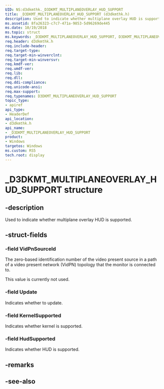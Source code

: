 ```yaml
---
UID: NS:d3dkmthk._D3DKMT_MULTIPLANEOVERLAY_HUD_SUPPORT
title: _D3DKMT_MULTIPLANEOVERLAY_HUD_SUPPORT (d3dkmthk.h)
description: Used to indicate whether multiplane overlay HUD is supported.
ms.assetid: 8fa26323-c7c7-471a-9853-5d96269de445
ms.date: 10/19/2018
ms.topic: struct
ms.keywords: _D3DKMT_MULTIPLANEOVERLAY_HUD_SUPPORT, D3DKMT_MULTIPLANEOVERLAY_HUD_SUPPORT, 
req.header: d3dkmthk.h
req.include-header:
req.target-type:
req.target-min-winverclnt:
req.target-min-winversvr:
req.kmdf-ver:
req.umdf-ver:
req.lib:
req.dll:
req.ddi-compliance:
req.unicode-ansi:
req.max-support:
req.typenames: D3DKMT_MULTIPLANEOVERLAY_HUD_SUPPORT
topic_type: 
- apiref
api_type: 
- HeaderDef
api_location: 
- d3dkmthk.h
api_name: 
- _D3DKMT_MULTIPLANEOVERLAY_HUD_SUPPORT
product:
- Windows
targetos: Windows
ms.custom: RS5
tech.root: display
---
```


# _D3DKMT_MULTIPLANEOVERLAY_HUD_SUPPORT structure

## -description

Used to indicate whether multiplane overlay HUD is supported.

## -struct-fields

### -field VidPnSourceId

The zero-based identification number of the video present source in a path of a video present network (VidPN) topology that the monitor is connected to.

This value is currently not used.

### -field Update

Indicates whether to update.

### -field KernelSupported

Indicates whether kernel is supported.

### -field HudSupported
 
Indicates whether HUD is supported.

## -remarks

## -see-also
